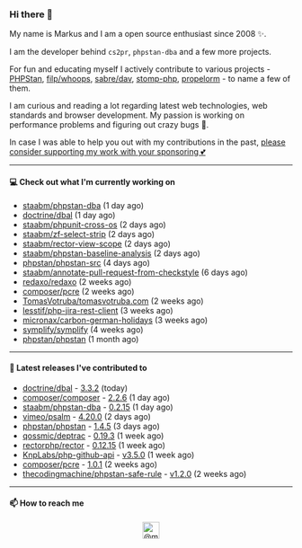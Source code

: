 ### Hi there 👋



My name is Markus and I am a open source enthusiast since 2008 ✨.

I am the developer behind `cs2pr`, `phpstan-dba` and a few more projects.

For fun and educating myself I actively contribute to various projects - [PHPStan](https://github.com/phpstan/phpstan-src), [filp/whoops](https://github.com/filp/whoops), [sabre/dav](https://github.com/sabre-io/dav), [stomp-php](https://github.com/stomp-php/stomp-php), [propelorm](https://github.com/propelorm) - to name a few of them.

I am curious and reading a lot regarding latest web technologies, web standards and browser development. My passion is working on performance problems and figuring out crazy bugs 🐜.

In case I was able to help you out with my contributions in the past, [please consider supporting my work with your sponsoring 💕](https://github.com/sponsors/staabm)


---

#### 💻 Check out what I'm currently working on

- [staabm/phpstan-dba](https://github.com/staabm/phpstan-dba) (1 day ago)
- [doctrine/dbal](https://github.com/doctrine/dbal) (1 day ago)
- [staabm/phpunit-cross-os](https://github.com/staabm/phpunit-cross-os) (2 days ago)
- [staabm/zf-select-strip](https://github.com/staabm/zf-select-strip) (2 days ago)
- [staabm/rector-view-scope](https://github.com/staabm/rector-view-scope) (2 days ago)
- [staabm/phpstan-baseline-analysis](https://github.com/staabm/phpstan-baseline-analysis) (2 days ago)
- [phpstan/phpstan-src](https://github.com/phpstan/phpstan-src) (4 days ago)
- [staabm/annotate-pull-request-from-checkstyle](https://github.com/staabm/annotate-pull-request-from-checkstyle) (6 days ago)
- [redaxo/redaxo](https://github.com/redaxo/redaxo) (2 weeks ago)
- [composer/pcre](https://github.com/composer/pcre) (2 weeks ago)
- [TomasVotruba/tomasvotruba.com](https://github.com/TomasVotruba/tomasvotruba.com) (2 weeks ago)
- [lesstif/php-jira-rest-client](https://github.com/lesstif/php-jira-rest-client) (3 weeks ago)
- [micronax/carbon-german-holidays](https://github.com/micronax/carbon-german-holidays) (3 weeks ago)
- [symplify/symplify](https://github.com/symplify/symplify) (4 weeks ago)
- [phpstan/phpstan](https://github.com/phpstan/phpstan) (1 month ago)

---

#### 🔭 Latest releases I've contributed to

- [doctrine/dbal](https://github.com/doctrine/dbal) - [3.3.2](https://github.com/doctrine/dbal/releases/tag/3.3.2) (today)
- [composer/composer](https://github.com/composer/composer) - [2.2.6](https://github.com/composer/composer/releases/tag/2.2.6) (1 day ago)
- [staabm/phpstan-dba](https://github.com/staabm/phpstan-dba) - [0.2.15](https://github.com/staabm/phpstan-dba/releases/tag/0.2.15) (1 day ago)
- [vimeo/psalm](https://github.com/vimeo/psalm) - [4.20.0](https://github.com/vimeo/psalm/releases/tag/4.20.0) (2 days ago)
- [phpstan/phpstan](https://github.com/phpstan/phpstan) - [1.4.5](https://github.com/phpstan/phpstan/releases/tag/1.4.5) (3 days ago)
- [qossmic/deptrac](https://github.com/qossmic/deptrac) - [0.19.3](https://github.com/qossmic/deptrac/releases/tag/0.19.3) (1 week ago)
- [rectorphp/rector](https://github.com/rectorphp/rector) - [0.12.15](https://github.com/rectorphp/rector/releases/tag/0.12.15) (1 week ago)
- [KnpLabs/php-github-api](https://github.com/KnpLabs/php-github-api) - [v3.5.0](https://github.com/KnpLabs/php-github-api/releases/tag/v3.5.0) (1 week ago)
- [composer/pcre](https://github.com/composer/pcre) - [1.0.1](https://github.com/composer/pcre/releases/tag/1.0.1) (2 weeks ago)
- [thecodingmachine/phpstan-safe-rule](https://github.com/thecodingmachine/phpstan-safe-rule) - [v1.2.0](https://github.com/thecodingmachine/phpstan-safe-rule/releases/tag/v1.2.0) (2 weeks ago)

---

#### 📫 How to reach me

<p align="center">
<a href="https://twitter.com/@markusstaab" target="blank"><img align="center" src="https://cdn.jsdelivr.net/npm/simple-icons@3.0.1/icons/twitter.svg" alt="@markusstaab" height="30" width="30" /></a>
</p>
